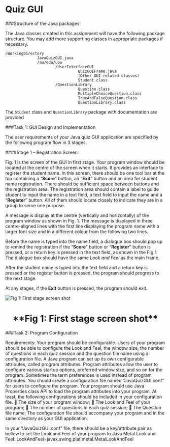 Quiz GUI
=====================
###Structure of the Java packages:


The Java classes created in this assignment will have the following package structure. You may add more supporting classes in appropriate packages if necessary.


    /WorkingDirectory
                  JavaQuizGUI.java
                  /au/edu/uow
                          /UserInterfaceGUI
                                    QuizGUIFrame.java
                                    (Other GUI related classes)
                                    Student.class
                          /QuestionLibrary
                                    Question.class
                                    MultipleChoiceQuestion.class
                                    TrueAndFalseQuestion.class
                                    QuestionLibrary.class
                                    
                                    
The `Student` class and `QuestionLibrary` package with documentation are provided


###Task 1: GUI Design and Implementation


The user requirements of your Java quiz GUI application are specified by the following program flow in 3 stages.


####Stage 1 – Registration Screen:


Fig. 1 is the screen of the GUI in first stage. Your program window should be located at the centre of the screen when it starts. It provides an interface to register the student name. In this screen, there should be one tool bar at the top containing a “**Score**” button, an “**Exit**” button and an area for student name registration. There should be sufficient space between buttons and the registration area. The registration area should contain a label to guide student to input the name in a text field, a text field to input the name and a “**Register**” button. All of them should locate closely to indicate they are in a group to serve one purpose.


A message is display at the centre (vertically and horizontally) of the program window as shown in Fig. 1. The message is displayed in three centre-aligned lines with the first line displaying the program name with a larger font size and in a different colour from the following two lines.


Before the name is typed into the name field, a dialogue box should pop up to remind the registration if the “**Score**” button or “**Register**” button is pressed, or a return key is pressed in the text field, as shown in the Fig 1. The dialogue box should have the same *Look and Feel* as the main frame.


After the student name is typed into the text field and a return key is pressed or the register button is pressed, the program should progress to the next stage.


At any stages, if the **Exit** button is pressed, the program should exit.


![Fig 1: First stage screen shot](http://i11.tietuku.com/31437b767d5f1aa0.png)
<h1 style="text-align:center">**Fig 1: First stage screen shot**</h1>


###Task 2: Program Configuration


Requirements:
Your program should be configurable. Users of your program should be able to configure the Look and Feel, the window size, the number of questions in each quiz session and the question file name using a configuration file.
A Java program can set up its own configurable attributes, called program attributes. Program attributes allow the user to configure various startup options, preferred window size, and so on for the program. Sometimes the term preferences is used instead of program attributes.
You should create a configuration file named “JavaQuizGUI.conf” for users to configure the program. Your program should use Java Properties class API to load the program attributes into your program. At least, the following configurations should be included in your configuration file.
 The size of your program window;
 The Look and Feel of your program;
 The number of questions in each quiz session;
 The Question file name;
The configuration file should accompany your program and in the same directory as your GUI application.

In your “JavaQuizGUI.conf” file, there should be a key/attribute pair as bellow to set the Look and Feel of your program to Java Metal Look and Feel:
LookAndFeel=javax.swing.plaf.metal.MetalLookAndFeel
